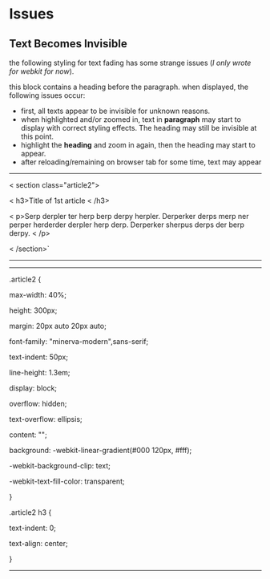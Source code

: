 Issues
==

Text Becomes Invisible
--

the following styling for text fading has some strange issues (*I only wrote for webkit for now*).

this block contains a heading before the paragraph. when displayed, the following issues occur: 

- first, all texts appear to be invisible for unknown reasons.
- when highlighted and/or zoomed in, text in **paragraph** may start to display with correct styling effects. The heading may still be invisible at this point.
- highlight the **heading** and zoom in again, then the heading may start to appear.
- after reloading/remaining on browser tab for some time, text may appear 

---

< section class="article2">

< h3>Title of 1st article < /h3>

< p>Serp derpler ter herp berp derpy herpler. Derperker derps merp ner perper herderder derpler herp derp. Derperker sherpus derps der berp derpy.
< /p>

< /section>`

---

---

.article2 {

max-width: 40%;

height: 300px;

margin: 20px auto 20px auto;

font-family: "minerva-modern",sans-serif;

text-indent: 50px;

line-height: 1.3em;

display: block;

overflow: hidden;

text-overflow: ellipsis;

content: "";

background: -webkit-linear-gradient(#000 120px, #fff);

-webkit-background-clip: text;

-webkit-text-fill-color: transparent;

}


.article2 h3 {

text-indent: 0;

text-align: center;

}

---